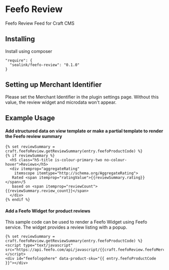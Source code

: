 # Feefo Review
Feefo Review Feed for Craft CMS

## Installing
Install using composer
```
"require": {
  "sealink/feefo-review": "0.1.0"
}
```

## Setting up Merchant Identifier
Please set the Merchant Identifier in the plugin settings page.
Without this value, the review widget and microdata won't appear.

## Example Usage

#### Add structured data on view template or make a partial template to render the Feefo review summary

```twig
{% set reviewSummary = craft.feefoReview.getReviewSummary(entry.feefoProductCode) %}
{% if reviewSummary %}
  <h5 class="h5-title is-colour-primary-two no-colour-hover">Reviews</h5>
  <div itemprop="aggregateRating"
    itemscope itemtype="http://schema.org/AggregateRating">
   Rated <span itemprop="ratingValue">{{reviewSummary.rating}}</span>/5
   based on <span itemprop="reviewCount">{{reviewSummary.review_count}}</span>
  </div>
{% endif %}
```

#### Add a Feefo Widget for product reviews
This sample code can be used to render a Feefo Widget using Feefo service. The widget provides a review listing with a popup.

```twig
{% set reviewSummary = craft.feefoReview.getReviewSummary(entry.feefoProductCode) %}
<script type="text/javascript" src="https://api.feefo.com/api/javascript/{{craft.feefoReview.feefoMerchantId()}}"></script>
<div id="feefologohere" data-product-sku="{{ entry.feefoProductCode }}"></div>
```
